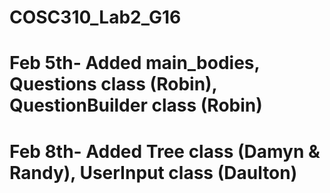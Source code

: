 # COSC310_Lab2_G16
# Feb 5th- Added main_bodies, Questions class (Robin), QuestionBuilder class (Robin)
# Feb 8th- Added Tree class (Damyn & Randy), UserInput class (Daulton)